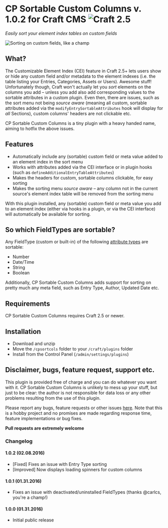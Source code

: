 # CP Sortable Custom Columns v. 1.0.2 for Craft CMS ![Craft 2.5](https://img.shields.io/badge/craft-2.5-red.svg?style=flat-square)

_Easily sort your element index tables on custom fields_  

![Sorting on custom fields, like a champ](http://g.recordit.co/lhvfkHZj7E.gif)  

## What?

The Customizable Element Index (CEI) feature in Craft 2.5+ lets users show or hide any custom field and/or metadata to the element indexes (i.e. the table listing your Entries, Categories, Assets or Users). Awesome stuff! Unfortunately though, Craft won't actually let you _sort_ elements on the columns you add – unless you add also add corresponding values to the sortable attributes in a custom plugin. Even then, there are issues, such as the sort menu not being _source aware_ (meaning all custom, sortable attributes added via the `modifyEntrySortableAttributes` hook will display for _all_ Sections), custom columns' headers are not clickable etc.  

CP Sortable Custom Columns is a tiny plugin with a heavy handed name, aiming to hotfix the above issues.  

## Features

* Automatically include any (sortable) custom field or meta value added to an element index in the sort menu
* Works with attributes added via the CEI interface or in plugin hooks (such as `defineAdditionalEntryTableAttributes`)
* Makes the headers for custom, sortable columns clickable, for easy sorting
* Makes the sorting menu _source aware_ – any column not in the current source's element index table will be removed from the sorting menu

With this plugin installed, any (sortable) custom field or meta value you add to an element index (either via hooks in a plugin, or via the CEI interface) will automatically be available for sorting.  

## So which FieldTypes are sortable?

Any FieldType (custom or built-in) of the following [attribute types](https://craftcms.com/docs/plugins/field-types#customizing-the-database-column-type) are sortable:  

* Number
* Date/Time
* String
* Boolean

Additionally, CP Sortable Custom Columns adds support for sorting on pretty much any meta field, such as Entry Type, Author, Updated Date etc.  

## Requirements

CP Sortable Custom Columns requires Craft 2.5 or newer.  

## Installation

* Download and unzip
* Move the `/cpsortcols` folder to your `/craft/plugins` folder
* Install from the Control Panel (`/admin/settings/plugins`)

## Disclaimer, bugs, feature request, support etc.

This plugin is provided free of charge and you can do whatever you want with it. CP Sortable Custom Columns is unlikely to mess up your stuff, but just to be clear: the author is not responsible for data loss or any other problems resulting from the use of this plugin.  

Please report any bugs, feature requests or other issues [here](https://github.com/mmikkel/CpSortableCustomColumns/issues). Note that this is a hobby project and no promises are made regarding response time, feature implementations or bug fixes.  

**Pull requests are extremely welcome**  

### Changelog

#### 1.0.2 (02.08.2016)

* [Fixed] Fixes an issue with Entry Type sorting
* [Improved] Now displays loading spinners for custom columns

#### 1.0.1 (01.31.2016)

* Fixes an issue with deactivated/uninstalled FieldTypes (thanks @carlcs, you're a champ!)

#### 1.0.0 (01.31.2016)

* Initial public release

